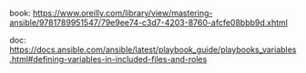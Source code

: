 book: https://www.oreilly.com/library/view/mastering-ansible/9781789951547/79e9ee74-c3d7-4203-8760-afcfe08bbb9d.xhtml

doc: https://docs.ansible.com/ansible/latest/playbook_guide/playbooks_variables.html#defining-variables-in-included-files-and-roles
